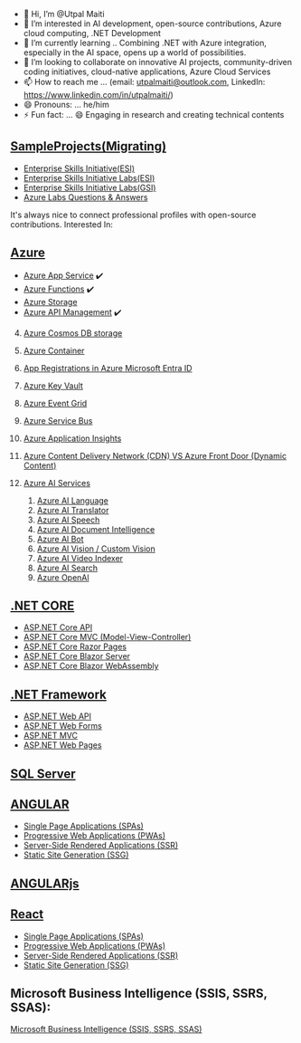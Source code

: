- 👋 Hi, I’m @Utpal Maiti
- 👀 I’m interested in AI development, open-source contributions, Azure cloud computing, .NET Development
- 🌱 I’m currently learning .. Combining .NET with Azure integration, especially in the AI space, opens up a world of possibilities.
- 💞️ I’m looking to collaborate on innovative AI projects, community-driven coding initiatives, cloud-native applications, Azure Cloud Services
- 📫 How to reach me ... (email: utpalmaiti@outlook.com, LinkedIn: https://www.linkedin.com/in/utpalmaiti/)
- 😄 Pronouns: ... he/him
- ⚡ Fun fact: ... 😄 Engaging in research and creating technical contents
## [SampleProjects(Migrating)](https://github.com/UtpalMaiti/)
- [Enterprise Skills Initiative(ESI)](https://esi.microsoft.com/)
- [Enterprise Skills Initiative Labs(ESI)](https://esi.learnondemand.net/)
- [Enterprise Skills Initiative Labs(GSI)](https://gsi.learnondemand.net/)
- [Azure Labs Questions & Answers](/AzureLabs)

It's always nice to connect professional profiles with open-source contributions.
Interested In:
## [Azure](/InterviewQuestionsAnswers/AZURE/)

- [Azure App Service](/InterviewQuestionsAnswers/AZURE/AzureAppService/) ✔️
- [Azure Functions](/InterviewQuestionsAnswers/AZURE/AzureFunctions/)  ✔️
- [Azure Storage](/InterviewQuestionsAnswers/AZURE/AzureStorage/)
- [Azure API Management](/InterviewQuestionsAnswers/AZURE/AzureAPIManagement)  ✔️

4. [Azure Cosmos DB storage](https://github.com/utpal-maiti/Azure_Cosmos_DB/)
5. [Azure Container](https://github.com/utpal-maiti/Azure_Container_Apps/)
6. [App Registrations in Azure Microsoft Entra ID](https://github.com/utpal-maiti/Azure_App_registrations-/)
7. [Azure Key Vault](https://github.com/utpal-maiti/Azure_Key_Vault/)
9. [Azure Event Grid](https://github.com/utpal-maiti/Azure_Event_Grid)
10. [Azure Service Bus](https://github.com/utpal-maiti/Azure_Service_Bus)
11. [Azure Application Insights](https://github.com/utpal-maiti/Azure_Application_Insights)
12. [Azure Content Delivery Network (CDN) VS Azure Front Door (Dynamic Content)](https://github.com/utpal-maiti/Azure_Content_Delivery_Network)

1. [Azure AI Services](https://github.com/utpal-maiti/Azure_AI_Services)
   1. [Azure AI Language](./)
   2. [Azure AI Translator](./)
   3. [Azure AI Speech](./)
   4. [Azure Al Document Intelligence](./)
   5. [Azure Al Bot](./)
   6. [Azure Al Vision / Custom Vision](./)
   7. [Azure AI Video Indexer](./)
   8. [Azure AI Search](./)
   9. [Azure OpenAl](./)

## [.NET CORE](/InterviewQuestionsAnswers/DOTNETCORE/)

- [ASP.NET Core API](/InterviewQuestionsAnswers/DOTNETCORE/API/)
- [ASP.NET Core MVC (Model-View-Controller)](/InterviewQuestionsAnswers/DOTNETCORE/MVC/)
- [ASP.NET Core Razor Pages](https://github.com/utpal-maiti/DOTNET_CORE/MVC/)
- [ASP.NET Core Blazor Server](https://github.com/utpal-maiti/DOTNET_CORE/MVC/)
- [ASP.NET Core Blazor WebAssembly](https://github.com/utpal-maiti/DOTNET_CORE/MVC/)

## [.NET Framework](https://github.com/utpal-maiti/DOTNET_Framework/)

- [ASP.NET Web API](https://github.com/utpal-maiti/DOTNET_CORE/MVC/)
- [ASP.NET Web Forms](https://github.com/utpal-maiti/DOTNET_CORE/MVC/)
- [ASP.NET MVC](https://github.com/utpal-maiti/DOTNET_CORE/MVC/)
- [ASP.NET Web Pages](https://github.com/utpal-maiti/DOTNET_CORE/MVC/)

## [SQL Server](utpal-maiti/SQLServer/)

## [ANGULAR](/InterviewQuestionsAnswers/ANGUALR)

- [Single Page Applications (SPAs)](/InterviewQuestionsAnswers/ANGULAR/)
- [Progressive Web Applications (PWAs)](/InterviewQuestionsAnswers/ANGULAR/)
- [Server-Side Rendered Applications (SSR)](/InterviewQuestionsAnswers/ANGULAR/)
- [Static Site Generation (SSG)](/InterviewQuestionsAnswers/ANGULAR/)

## [ANGULARjs](/InterviewQuestionsAnswers/ANGULARjs/)

## [React](/InterviewQuestionsAnswers//REACT)

- [Single Page Applications (SPAs)](/InterviewQuestionsAnswers//REACT)
- [Progressive Web Applications (PWAs)](/InterviewQuestionsAnswers/React/)
- [Server-Side Rendered Applications (SSR)](/InterviewQuestionsAnswers/React/)
- [Static Site Generation (SSG)](/InterviewQuestionsAnswers/React/)

## Microsoft Business Intelligence (SSIS, SSRS, SSAS):

[Microsoft Business Intelligence (SSIS, SSRS, SSAS)](https://github.com/utpal-maiti/)
